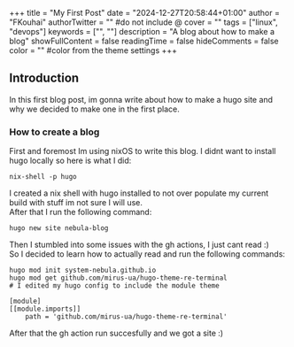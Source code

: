 +++
title = "My First Post"
date = "2024-12-27T20:58:44+01:00"
author = "FKouhai"
authorTwitter = "" #do not include @
cover = ""
tags = ["linux", "devops"]
keywords = ["", ""]
description = "A blog about how to make a blog"
showFullContent = false
readingTime = false
hideComments = false
color = "" #color from the theme settings
+++

## Introduction
In this first blog post, im gonna write about how to make a hugo site and why we decided to make one in the first place. <br>
### How to create a blog
First and foremost Im using nixOS to write this blog. I didnt want to install hugo locally so here is what I did: 
```(bash)
nix-shell -p hugo
```
I created a nix shell with hugo installed to not over populate my current build with stuff im not sure I will use.<br>
After that I run the following command:
```(bash)
hugo new site nebula-blog
```
Then I stumbled into some issues with the gh actions, I just cant read :) <br>
So I decided to learn how to actually read and run the following commands: 
```(bash)
hugo mod init system-nebula.github.io
hugo mod get github.com/mirus-ua/hugo-theme-re-terminal
# I edited my hugo config to include the module theme
```
```(toml)
[module]
[[module.imports]]
    path = 'github.com/mirus-ua/hugo-theme-re-terminal'
```
After that the gh action run succesfully and we got a site :)
